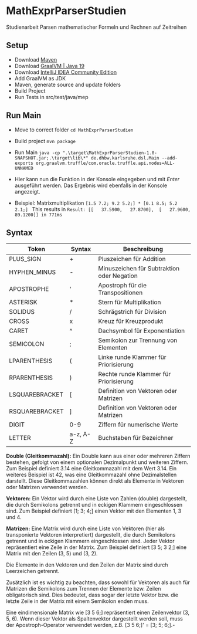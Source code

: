 # MathExprParserStudien
Studienarbeit Parsen mathematischer Formeln und Rechnen auf Zeitreihen

## Setup
 - Download [Maven](https://maven.apache.org/download.cgi)
 - Download [GraalVM | Java 19](https://github.com/graalvm/graalvm-ce-builds/releases/tag/vm-22.3.1) 
 - Download [IntelliJ IDEA Community Edition](https://www.jetbrains.com/idea/download/)
 - Add GraalVM as JDK
 - Maven, generate source and update folders
 - Build Project
 - Run Tests in src/test/java/mep

## Run Main
- Move to correct folder ```cd MathExprParserStudien```
- Build project ```mvn package```
- Run Main ```java -cp ".\target\MathExprParserStudien-1.0-SNAPSHOT.jar;.\target\lib\*" de.dhbw.karlsruhe.dsl.Main --add-exports org.graalvm.truffle/com.oracle.truffle.api.nodes=ALL-UNNAMED```

- Hier kann nun die Funktion in der Konsole eingegeben und mit _Enter_ ausgeführt werden. Das Ergebnis wird ebenfalls in der Konsole angezeigt.
- Beispiel: Matrixmultiplikation ```[1.5 7.2; 9.2 5.2;] * [0.1 8.5; 5.2 2.1;] ```
            This results in ```Result: [[   37.5900,   27.8700], 
 [   27.9600,   89.1200]] in 771ms```

## Syntax

| Token            | Syntax     | Beschreibung                               |
|------------------|------------|--------------------------------------------|
| PLUS_SIGN        | +        | Pluszeichen für Addition                   |
| HYPHEN_MINUS     | -        | Minuszeichen für Subtraktion oder Negation  |
| APOSTROPHE       | '        | Apostroph für die Transpositionen          |
| ASTERISK         | *        | Stern für Multiplikation                   |
| SOLIDUS          | /        | Schrägstrich für Division                  |
| CROSS            | x        | Kreuz für Kreuzprodukt                     |
| CARET            | ^        | Dachsymbol für Exponentiation              |
| SEMICOLON        | ;        | Semikolon zur Trennung von Elementen        |
| LPARENTHESIS     | (        | Linke runde Klammer für Priorisierung       |
| RPARENTHESIS     | )        | Rechte runde Klammer für Priorisierung      |
| LSQUAREBRACKET   | [        | Definition von Vektoren oder Matrizen      |
| RSQUAREBRACKET   | ]        | Definition von Vektoren oder Matrizen      |
| DIGIT            | 0-9      | Ziffern für numerische Werte               |
| LETTER           | a-z, A-Z | Buchstaben für Bezeichner    |


__Double (Gleitkommazahl):__ Ein Double kann aus einer oder mehreren Ziffern bestehen, gefolgt von einem optionalen Dezimalpunkt und weiteren Ziffern. Zum Beispiel definiert 3.14 eine Gleitkommazahl mit dem Wert 3.14. Ein weiteres Beispiel ist 42, was eine Gleitkommazahl ohne Dezimalstellen darstellt. Diese Gleitkommazahlen können direkt als Elemente in Vektoren oder Matrizen verwendet werden.

__Vektoren:__ Ein Vektor wird durch eine Liste von Zahlen (double) dargestellt, die durch Semikolons getrennt und in eckigen Klammern eingeschlossen sind. Zum Beispiel definiert [1; 3; 4;] einen Vektor mit den Elementen 1, 3 und 4.

__Matrizen:__ Eine Matrix wird durch eine Liste von Vektoren (hier als transponierte Vektoren interpretiert) dargestellt, die durch Semikolons getrennt und in eckigen Klammern eingeschlossen sind. Jeder Vektor repräsentiert eine Zeile in der Matrix. Zum Beispiel definiert [3 5; 3 2;] eine Matrix mit den Zeilen (3, 5) und (3, 2).

Die Elemente in den Vektoren und den Zeilen der Matrix sind durch Leerzeichen getrennt.

Zusätzlich ist es wichtig zu beachten, dass sowohl für Vektoren als auch für Matrizen die Semikolons zum Trennen der Elemente bzw. Zeilen obligatorisch sind. Dies bedeutet, dass sogar der letzte Vektor bzw. die letzte Zeile in der Matrix mit einem Semikolon enden muss.

Eine eindimensionale Matrix wie [3 5 6;] repräsentiert einen Zeilenvektor (3, 5, 6). Wenn dieser Vektor als Spaltenvektor dargestellt werden soll, muss der Apostroph-Operator verwendet werden, z.B. [3 5 6;]' = [3; 5; 6;].-
